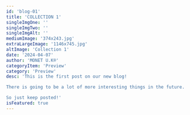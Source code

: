 ```yaml
---
id: 'blog-01'
title: 'COLLECTION 1'
singleImgOne: ''
singleImgTwo: ''
singleImgAlt: ''
mediumImage: '374x243.jpg'
extraLargeImage: '1146x745.jpg'
altImage: 'Collection 1'
date: '2024-04-07'
author: 'MONET U.K®'
categoryItem: 'Preview'
category: 'Preview'
desc: 'This is the first post on our new blog!

There is going to be a lot of more interesting things in the future.

So just keep posted!'
isFeatured: true
---
```


